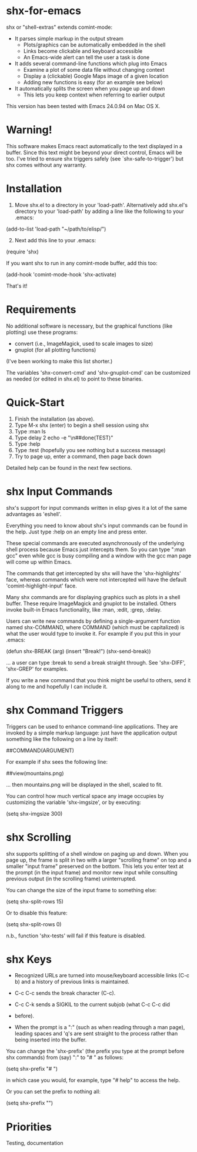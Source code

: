 shx-for-emacs
=============

shx or "shell-extras" extends comint-mode:

- It parses simple markup in the output stream
  - Plots/graphics can be automatically embedded in the shell
  - Links become clickable and keyboard accessible
  - An Emacs-wide alert can tell the user a task is done
- It adds several command-line functions which plug into Emacs
  - Examine a plot of some data file without changing context
  - Display a (clickable) Google Maps image of a given location
  - Adding new functions is easy (for an example see below)
- It automatically splits the screen when you page up and down
  - This lets you keep context when referring to earlier output

This version has been tested with Emacs 24.0.94 on Mac OS X.


Warning!
========

This software makes Emacs react automatically to the text displayed
in a buffer.  Since this text might be beyond your direct control,
Emacs will be too.  I've tried to ensure shx triggers safely (see
`shx-safe-to-trigger') but shx comes without any warranty.


Installation
============

1. Move shx.el to a directory in your 'load-path'.  Alternatively
   add shx.el's directory to your 'load-path' by adding a line like
   the following to your .emacs:

  (add-to-list 'load-path "~/path/to/elisp/")

2. Next add this line to your .emacs:

  (require 'shx)

If you want shx to run in any comint-mode buffer, add this too:

  (add-hook 'comint-mode-hook 'shx-activate)

That's it!


Requirements
============

No additional software is necessary, but the graphical functions
(like plotting) use these programs:

- convert (i.e., ImageMagick, used to scale images to size)
- gnuplot (for all plotting functions)

(I've been working to make this list shorter.)

The variables 'shx-convert-cmd' and 'shx-gnuplot-cmd' can be
customized as needed (or edited in shx.el) to point to these
binaries.


Quick-Start
===========

1. Finish the installation (as above).
2. Type M-x shx (enter) to begin a shell session using shx
3. Type :man ls
4. Type delay 2 echo -e "\n##done(TEST)"
5. Type :help
6. Type :test (hopefully you see nothing but a success message)
7. Try to page up, enter a command, then page back down

Detailed help can be found in the next few sections.


shx Input Commands
==================

shx's support for input commands written in elisp gives it a lot of
the same advantages as 'eshell'.

Everything you need to know about shx's input commands can be found
in the help.  Just type :help on an empty line and press enter.

These special commands are executed asynchronously of the
underlying shell process because Emacs just intercepts them.  So
you can type ":man gcc" even while gcc is busy compiling and a
window with the gcc man page will come up within Emacs.

The commands that get intercepted by shx will have the
'shx-highlights' face, whereas commands which were not intercepted
will have the default 'comint-highlight-input' face.

Many shx commands are for displaying graphics such as plots in a
shell buffer.  These require ImageMagick and gnuplot to be
installed.  Others invoke built-in Emacs functionality, like :man,
:edit, :grep, :delay.

Users can write new commands by defining a single-argument function
named shx-COMMAND, where COMMAND (which must be capitalized) is
what the user would type to invoke it.  For example if you put this
in your .emacs:

  (defun shx-BREAK (arg) (insert "Break!") (shx-send-break))

... a user can type :break to send a break straight through.  See
'shx-DIFF', 'shx-GREP' for examples.

If you write a new command that you think might be useful to
others, send it along to me and hopefully I can include it.


shx Command Triggers
====================

Triggers can be used to enhance command-line applications.  They
are invoked by a simple markup language: just have the application
output something like the following on a line by itself:

##COMMAND(ARGUMENT)

For example if shx sees the following line:

##view(mountains.png)

... then mountains.png will be displayed in the shell, scaled to fit.

You can control how much vertical space any image occupies by
customizing the variable 'shx-imgsize', or by executing:

  (setq shx-imgsize 300)


shx Scrolling
=============

shx supports splitting of a shell window on paging up and down.
When you page up, the frame is split in two with a larger
"scrolling frame" on top and a smaller "input frame" preserved on
the bottom.  This lets you enter text at the prompt (in the input
frame) and monitor new input while consulting previous output (in
the scrolling frame) uninterrupted.

You can change the size of the input frame to something else:

  (setq shx-split-rows 15)

Or to disable this feature:

  (setq shx-split-rows 0)

n.b., function 'shx-tests' will fail if this feature is disabled.


shx Keys
========

- Recognized URLs are turned into mouse/keyboard accessible links
  (C-c b) and a history of previous links is maintained.

- C-c C-c sends the break character (C-c).

- C-c C-k sends a SIGKIL to the current subjob (what C-c C-c did
- before).

- When the prompt is a ":" (such as when reading through a man
  page), leading spaces and 'q's are sent straight to the process
  rather than being inserted into the buffer.

You can change the 'shx-prefix' (the prefix you type at the prompt
before shx commands) from (say) ":" to "# " as follows:

  (setq shx-prefix "# ")

in which case you would, for example, type "# help" to access the
help.

Or you can set the prefix to nothing all:

  (setq shx-prefix "")


Priorities
==========

Testing, documentation
